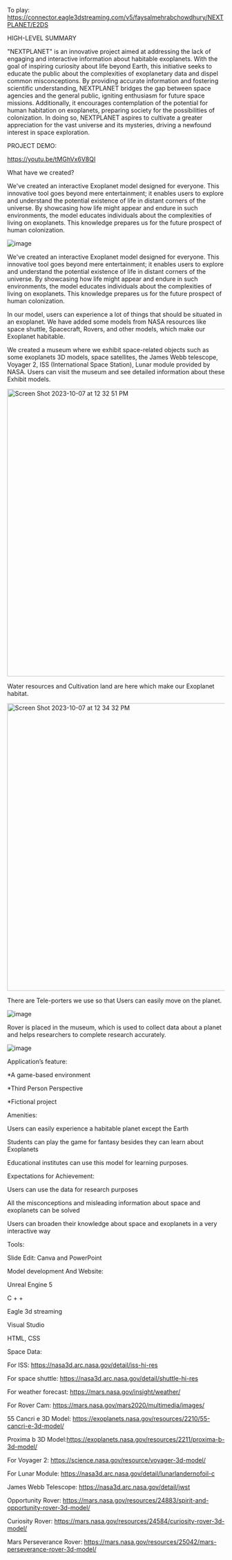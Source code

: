 
To play: https://connector.eagle3dstreaming.com/v5/faysalmehrabchowdhury/NEXTPLANET/E2DS


HIGH-LEVEL SUMMARY

"NEXTPLANET" is an innovative project aimed at addressing the lack of engaging and interactive information about habitable exoplanets. With the goal of inspiring curiosity about life beyond Earth, this initiative seeks to educate the public about the complexities of exoplanetary data and dispel common misconceptions. By providing accurate information and fostering scientific understanding, NEXTPLANET bridges the gap between space agencies and the general public, igniting enthusiasm for future space missions. Additionally, it encourages contemplation of the potential for human habitation on exoplanets, preparing society for the possibilities of colonization. In doing so, NEXTPLANET aspires to cultivate a greater appreciation for the vast universe and its mysteries, driving a newfound interest in space exploration.


PROJECT DEMO:

https://youtu.be/tMGhVx6V8QI

What have we created?

We've created an interactive Exoplanet model designed for everyone. This innovative tool goes beyond mere entertainment; it enables users to explore and understand the potential existence of life in distant corners of the universe. By showcasing how life might appear and endure in such environments, the model educates individuals about the complexities of living on exoplanets. This knowledge prepares us for the future prospect of human colonization.

![image](https://github.com/shamlimatrena/NextPlanet_Nasa_Space_Apps_2023/assets/66702149/776948ea-50ab-4cef-ba06-36604c13fcf5)

We've created an interactive Exoplanet model designed for everyone. This innovative tool goes beyond mere entertainment; it enables users to explore and understand the potential existence of life in distant corners of the universe. By showcasing how life might appear and endure in such environments, the model educates individuals about the complexities of living on exoplanets. This knowledge prepares us for the future prospect of human colonization.


In our model, users can experience a lot of things that should be situated in an exoplanet. We have added some models from NASA resources like space shuttle, Spacecraft, Rovers, and other models, which make our Exoplanet habitable.

We created a museum where we exhibit space-related objects such as some exoplanets 3D models, space satellites, the James Webb telescope, Voyager 2, ISS (International Space Station), Lunar module provided by NASA. Users can visit the museum and see detailed information about these Exhibit models.

<img width="665" alt="Screen Shot 2023-10-07 at 12 32 51 PM" src="https://github.com/shamlimatrena/NextPlanet_Nasa_Space_Apps_2023/assets/66702149/4cf1fa47-41de-4041-bb15-9904c05d7a83">

Water resources and Cultivation land are here which make our Exoplanet habitat.

<img width="665" alt="Screen Shot 2023-10-07 at 12 34 32 PM" src="https://github.com/shamlimatrena/NextPlanet_Nasa_Space_Apps_2023/assets/66702149/7428102a-bce4-4cf0-8d03-15cbf923a9f6">

There are Tele-porters we use so that Users can easily move on the planet.

![image](https://github.com/shamlimatrena/NextPlanet_Nasa_Space_Apps_2023/assets/66702149/05b92563-0a80-440f-b960-74d67b40471c)

Rover is placed in the museum, which is used to collect data about a planet and helps researchers to complete research accurately.

![image](https://github.com/shamlimatrena/NextPlanet_Nasa_Space_Apps_2023/assets/66702149/f4edcfbd-1865-430b-892f-41a4f1c34a5a)


Application’s feature:

*A game-based environment

*Third Person Perspective

*Fictional project

Amenities:

Users can easily experience a habitable planet except the Earth

Students can play the game for fantasy besides they can learn about Exoplanets

Educational institutes can use this model for learning purposes.

Expectations for Achievement:

Users can use the data for research purposes

All the misconceptions and misleading information about space and exoplanets can be solved

Users can broaden their knowledge about space and exoplanets in a very interactive way


Tools:

Slide Edit: Canva and PowerPoint

Model development And Website: 

Unreal Engine 5

C + + 

Eagle 3d streaming

Visual Studio

HTML, CSS

Space Data: 

For ISS: https://nasa3d.arc.nasa.gov/detail/iss-hi-res

For space shuttle: https://nasa3d.arc.nasa.gov/detail/shuttle-hi-res

For weather forecast: https://mars.nasa.gov/insight/weather/

For Rover Cam: https://mars.nasa.gov/mars2020/multimedia/images/

55 Cancri e 3D Model: https://exoplanets.nasa.gov/resources/2210/55-cancri-e-3d-model/

Proxima b 3D Model:https://exoplanets.nasa.gov/resources/2211/proxima-b-3d-model/

For Voyager 2: https://science.nasa.gov/resource/voyager-3d-model/

For Lunar Module: https://nasa3d.arc.nasa.gov/detail/lunarlandernofoil-c

James Webb Telescope: https://nasa3d.arc.nasa.gov/detail/jwst

Opportunity Rover: https://mars.nasa.gov/resources/24883/spirit-and-opportunity-rover-3d-model/

Curiosity Rover: https://mars.nasa.gov/resources/24584/curiosity-rover-3d-model/

Mars Perseverance Rover: https://mars.nasa.gov/resources/25042/mars-perseverance-rover-3d-model/
